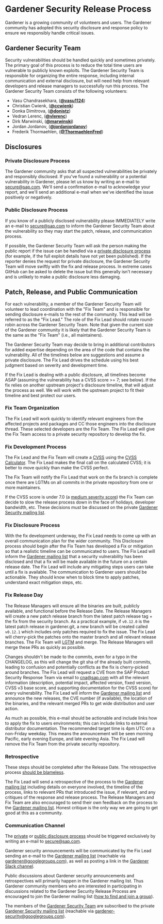 # Gardener Security Release Process

Gardener is a growing community of volunteers and users. The Gardener community has adopted this security disclosure and response policy to ensure we responsibly handle critical issues.

## Gardener Security Team

Security vulnerabilities should be handled quickly and sometimes privately. The primary goal of this process is to reduce the total time users are vulnerable to publicly known exploits. The Gardener Security Team is responsible for organizing the entire response, including internal communication and external disclosure, but will need help from relevant developers and release managers to successfully run this process. The Gardener Security Team consists of the following volunteers:

* Vasu Chandrasekhara, (**[@vasu1124](https://github.com/vasu1124)**)
* Christian Cwienk, (**[@ccwienk](https://github.com/ccwienk)**)
* Donka Dimitrova, (**[@donistz](https://github.com/donistz)**)
* Vedran Lerenc, (**[@vlerenc](https://github.com/vlerenc)**)
* Dirk Marwinski, (**[@marwinski](https://github.com/marwinski)**)
* Jordan Jordanov, (**[@jordanjordanov](https://github.com/jordanjordanov)**)
* Frederik Thormaehlen, (**[@ThormaehlenFred](https://github.com/ThormaehlenFred)**)

## Disclosures

### Private Disclosure Process

The Gardener community asks that all suspected vulnerabilities be privately and responsibly disclosed. If you've found a vulnerability or a potential vulnerability in Gardener, please let us know by writing an e-mail to [secure@sap.com](mailto:secure@sap.com). We'll send a confirmation e-mail to acknowledge your report, and we'll send an additional e-mail when we've identified the issue positively or negatively.

### Public Disclosure Process

If you know of a publicly disclosed vulnerability please IMMEDIATELY write an e-mail to [secure@sap.com](mailto:secure@sap.com) to inform the Gardener Security Team about the vulnerability so they may start the patch, release, and communication process.

If possible, the Gardener Security Team will ask the person making the public report if the issue can be handled via a [private disclosure process](#private-disclosure-process) (for example, if the full exploit details have not yet been published). If the reporter denies the request for private disclosure, the Gardener Security Team will move swiftly with the fix and release process. In extreme cases GitHub can be asked to delete the issue but this generally isn't necessary and is unlikely to make a public disclosure less damaging.

## Patch, Release, and Public Communication

For each vulnerability, a member of the Gardener Security Team will volunteer to lead coordination with the "Fix Team" and is responsible for sending disclosure e-mails to the rest of the community. This lead will be referred to as the "Fix Lead." The role of the Fix Lead should rotate round-robin across the Gardener Security Team. Note that given the current size of the Gardener community it is likely that the Gardener Security Team is the same as the "Fix Team" (i.e., all maintainers).

The Gardener Security Team may decide to bring in additional contributors for added expertise depending on the area of the code that contains the vulnerability. All of the timelines below are suggestions and assume a private disclosure. The Fix Lead drives the schedule using his best judgment based on severity and development time.

If the Fix Lead is dealing with a public disclosure, all timelines become ASAP (assuming the vulnerability has a CVSS score >= 7; see below). If the fix relies on another upstream project's disclosure timeline, that will adjust the process as well. We will work with the upstream project to fit their timeline and best protect our users.

### Fix Team Organization

The Fix Lead will work quickly to identify relevant engineers from the affected projects and packages and CC those engineers into the disclosure thread. These selected developers are the Fix Team. The Fix Lead will give the Fix Team access to a private security repository to develop the fix.

### Fix Development Process

The Fix Lead and the Fix Team will create a [CVSS](https://www.first.org/cvss/specification-document) using the [CVSS Calculator](https://www.first.org/cvss/calculator/3.0). The Fix Lead makes the final call on the calculated CVSS; it is better to move quickly than make the CVSS perfect.

The Fix Team will notify the Fix Lead that work on the fix branch is complete once there are LGTMs on all commits in the private repository from one or more maintainers.

If the CVSS score is under 7.0 (a [medium severity score](https://www.first.org/cvss/specification-document#i5)) the Fix Team can decide to slow the release process down in the face of holidays, developer bandwidth, etc. These decisions must be discussed on the private [Gardener Security mailing list](#communication-channel).

### Fix Disclosure Process

With the fix development underway, the Fix Lead needs to come up with an overall communication plan for the wider community. This Disclosure process should begin after the Fix Team has developed a Fix or mitigation so that a realistic timeline can be communicated to users. The Fix Lead will inform the [Gardener mailing list](#communication-channel) that a security vulnerability has been disclosed and that a fix will be made available in the future on a certain release date. The Fix Lead will include any mitigating steps users can take until a fix is available. The communication to Gardener users should be actionable. They should know when to block time to apply patches, understand exact mitigation steps, etc.

### Fix Release Day

The Release Managers will ensure all the binaries are built, publicly available, and functional before the Release Date. The Release Managers will create a new patch release branch from the latest patch release tag + the fix from the security branch. As a practical example, if `v0.12.0` is the latest patch release in gardener.git, a new branch will be created called `v0.12.1` which includes only patches required to fix the issue. The Fix Lead will cherry-pick the patches onto the master branch and all relevant release branches. The Fix Team will [LGTM](https://github.com/lgtmco/lgtm) and merge. The Release Managers will merge these PRs as quickly as possible.

Changes shouldn't be made to the commits, even for a typo in the CHANGELOG, as this will change the git sha of the already built commits, leading to confusion and potentially conflicts as the fix is cherry-picked around branches. The Fix Lead will request a CVE from the SAP Product Security Response Team via email to [cna@sap.com](mailto:cna@sap.com) with all the relevant information (description, potential impact, affected version, fixed version, CVSS v3 base score, and supporting documentation for the CVSS score) for every vulnerability. The Fix Lead will inform the [Gardener mailing list](#communication-channel) and announce the new releases, the CVE number (if available), the location of the binaries, and the relevant merged PRs to get wide distribution and user action.

As much as possible, this e-mail should be actionable and include links how to apply the fix to users environments; this can include links to external distributor documentation. The recommended target time is 4pm UTC on a non-Friday weekday. This means the announcement will be seen morning Pacific, early evening Europe, and late evening Asia. The Fix Lead will remove the Fix Team from the private security repository.

### Retrospective

These steps should be completed after the Release Date. The retrospective process [should be blameless](https://landing.google.com/sre/book/chapters/postmortem-culture.html).

The Fix Lead will send a retrospective of the process to the [Gardener mailing list](#communication-channel) including details on everyone involved, the timeline of the process, links to relevant PRs that introduced the issue, if relevant, and any critiques of the response and release process. The Release Managers and Fix Team are also encouraged to send their own feedback on the process to the [Gardener mailing list](#communication-channel). Honest critique is the only way we are going to get good at this as a community.

### Communication Channel

The [private](#private-disclosure-process) or [public disclosure process](#public-disclosure-process) should be triggered exclusively by writing an e-mail to [secure@sap.com](mailto:secure@sap.com).

Gardener security announcements will be communicated by the Fix Lead sending an e-mail to the [Gardener mailing list](https://groups.google.com/forum/#!forum/gardener) (reachable via [gardener@googlegroups.com](mailto:gardener@googlegroups.com)), as well as posting a link in the [Gardener Slack channel](https://kubernetes.slack.com/messages/CB57N0BFG/details/).

Public discussions about Gardener security announcements and retrospectives will primarily happen in the Gardener mailing list. Thus Gardener community members who are interested in participating in discussions related to the Gardener Security Release Process are encouraged to join the Gardener mailing list ([how to find and join a group](https://support.google.com/groups/answer/1067205?hl=en)).

The members of the [Gardener Security Team](#gardener-security-team) are subscribed to the private [Gardener Security mailing list](https://groups.google.com/forum/#!forum/gardener-security) (reachable via [gardener-security@googlegroups.com](mailto:gardener-security@googlegroups.com)).
